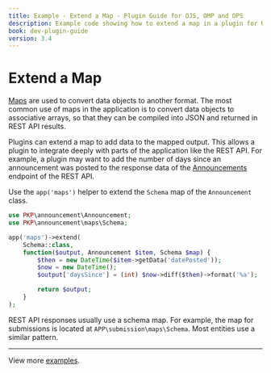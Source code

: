 ```yaml
---
title: Example - Extend a Map - Plugin Guide for OJS, OMP and OPS
description: Example code showing how to extend a map in a plugin for OJS, OMP and OPS.
book: dev-plugin-guide
version: 3.4
---
```


# Extend a Map

[Maps](/dev/documentation/en/architecture-maps) are used to convert data objects to another format. The most common use of maps in the application is to convert data objects to associative arrays, so that they can be compiled into JSON and returned in REST API results.

Plugins can extend a map to add data to the mapped output. This allows a plugin to integrate deeply with parts of the application like the REST API. For example, a plugin may want to add the number of days since an announcement was posted to the response data of the [Announcements](/dev/api/ojs/3.4#tag/Announcements) endpoint of the REST API.

Use the `app('maps')` helper to extend the `Schema` map of the `Announcement` class.

```php
use PKP\announcement\Announcement;
use PKP\announcement\maps\Schema;

app('maps')->extend(
    Schema::class,
    function($output, Announcement $item, Schema $map) {
        $then = new DateTime($item->getData('datePosted'));
        $now = new DateTime();
        $output['daysSince'] = (int) $now->diff($then)->format('%a');

        return $output;
    }
);
```

REST API responses usually use a schema map. For example, the map for submissions is located at `APP\submission\maps\Schema`. Most entities use a similar pattern.

---

View more [examples](./examples).
